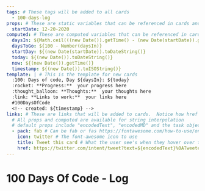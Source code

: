 ```yaml
---
tags: # These tags will be added to all cards
  - 100-days-log
props: # These are static variables that can be referenced in cards and templates.
  startDate: 12-20-2020
computed: # These are computed variables that can be referenced in cards and templates
  daysIn: ${Math.ceil(((new Date()).getTime() - (new Date(startDate)).getTime()) / (1000 * 3600 * 24))}
  daysToGo: ${100 - Number(daysIn)}
  startDay: ${(new Date(startDate)).toDateString()}
  today: ${(new Date()).toDateString()}
  now: ${(new Date()).getTime()}
  timestamp: ${(new Date()).toISOString()}
template: | # This is the template for new cards
  :100: Days of code, Day ${daysIn}: ${today}
  :rocket: **Progress:**  your progress here
  :thought_balloon: **Thoughts:**  your thoughts here
  :link: **Links to work:**  your links here
  #100DaysOfCode
  <!-- created: ${timestamp} -->
links: # These are links that will be added to cards.  Notice how href is using a built in variable "encodedText"
  # All props and computed are available for string interpolation
  # default props include "encodedText", "encodedMD" and the task object itself 
  - pack: fab # Can be fab or fas https://fontawesome.com/how-to-use/on-the-web/referencing-icons/basic-use
    icon: twitter # The font-awesome icon to use 
    title: Tweet this card # What the user see's when they hover over the icon
    href: https://twitter.com/intent/tweet?text=${encodedText}%0ATweeted%20with%20@imdoneio
---
```


# 100 Days Of Code - Log
<!-- 
#NOTE:0 # :100: Days of code: Day ${daysIn} expand:1 refresh:300000
**Days to go: ${daysToGo}**
**Started on: ${startDay}**
- [Rules](rules.md)
- [Log - click here to see my progress](log.md)
- [FAQ](FAQ.md)
- [Resources](resources.md)
- [#100DaysOfCode Official Website](https://www.100daysofcode.com/)
- [#100DaysOfCode on Twitter](https://twitter.com/search?q=%23100DaysOfCode)
- [Edit My 100 Days of Code log](log.md:0:1)
-->

